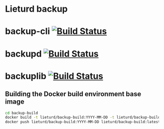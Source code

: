 # Lieturd backup

# backup-cli [![Build Status](https://travis-ci.org/Lieturd/backup-cli.svg?branch=master)](https://travis-ci.org/Lieturd/backup-cli)
# backupd [![Build Status](https://travis-ci.org/Lieturd/backupd.svg?branch=master)](https://travis-ci.org/Lieturd/backupd)
# backuplib [![Build Status](https://travis-ci.org/Lieturd/backup-cli.svg?branch=master)](https://travis-ci.org/Lieturd/backup-cli)

## Building the Docker build environment base image

```bash
cd backup-build
docker build -t lieturd/backup-build:YYYY-MM-DD -t lieturd/backup-build:latest .
docker push lieturd/backup-build:YYYY-MM-DD lieturd/backup-build:latest
```
